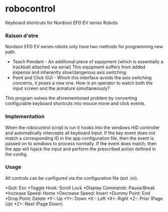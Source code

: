 # robocontrol
Keyboard shortcuts for Nordson EFD EV series Robots

### Raison d'etre
Nordson EFD EV series robots only have two methods for programming new path.
* Teach Pendant - An additional piece of equipment (which is essentially a trackball attached via serial) This equipment suffers from added expense and inherently slow/dangerous axis switching.
* Point and Click GUI - Which this interface avoids the axis switching concerns, it poses a new one. How is an operator to watch both the input screen and the armature simultaneously?

This program solves the aforementioned problem by converting configurable keyboard shortcuts into mouce move and click events.

### Implementation
When the robocontrol script is run it hooks into the windows HID controller and automatically intercepts all keyboard input. If the key event does not match a corresponding ID in the app configuration file, then the event is passed on to windows to process normally. If the event does match, then the app will hijack the input and perform the prescribed action defined in the config.

### Usage
All controls can be configured via the configuration file (ext .ini).

*Quit: Esc
*Toggle Hook: Scroll Lock
*Display Commands: Pause/Break
*Increase Speed: Home
*Decrease Speed: Insert
*Dummy Point: End
*Drop Point: Delete
*Y-: Up
*Y+: Down
*X-: Left
*X+: Right
*Z-: Prior (Page Up)
*Z+: Next (Page Down)